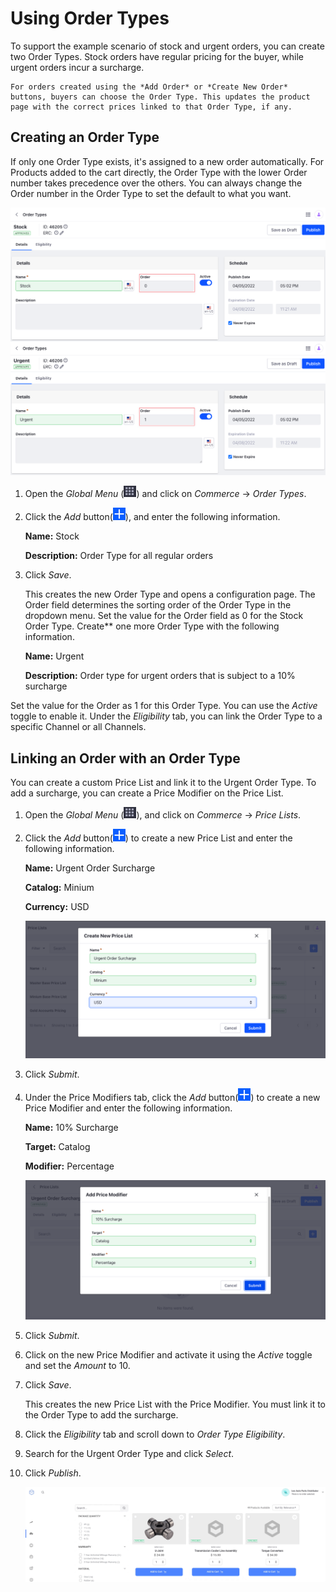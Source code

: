 # Using Order Types

To support the example scenario of stock and urgent orders, you can create two Order Types. Stock orders have regular pricing for the buyer, while urgent orders incur a surcharge.

```{important}
For orders created using the *Add Order* or *Create New Order* buttons, buyers can choose the Order Type. This updates the product page with the correct prices linked to that Order Type, if any.
```

## Creating an Order Type

If only one Order Type exists, it's assigned to a new order automatically. For Products added to the cart directly, the Order Type with the lower Order number takes precedence over the others. You can always change the Order number in the Order Type to set the default to what you want.

![You can change the Order number of an Order Type to set the default to what you want.](./using-order-types/images/04.png)

1. Open the *Global Menu* (![Applications Menu icon](../../images/icon-applications-menu.png)) and click on *Commerce* &rarr; *Order Types*.
2. Click the *Add* button(![Add icon](../../images/icon-add.png)), and enter the following information.

    **Name:** Stock

    **Description:** Order Type for all regular orders

3. Click *Save*.

    This creates the new Order Type and opens a configuration page. The Order field determines the sorting order of the Order Type in the dropdown menu. Set the value for the Order field as 0 for the Stock Order Type. Create** one more Order Type with the following information.

    **Name:** Urgent

    **Description:** Order type for urgent orders that is subject to a 10% surcharge

Set the value for the Order as 1 for this Order Type. You can use the *Active* toggle to enable it. Under the *Eligibility* tab, you can link the Order Type to a specific Channel or all Channels.

## Linking an Order with an Order Type

You can create a custom Price List and link it to the Urgent Order Type. To add a surcharge, you can create a Price Modifier on the Price List.

1. Open the *Global Menu* (![Applications Menu icon](../../images/icon-applications-menu.png)), and click on *Commerce* &rarr; *Price Lists*.
1. Click the *Add* button(![Add icon](../../images/icon-add.png)) to create a new Price List and enter the following information.

    **Name:** Urgent Order Surcharge

    **Catalog:** Minium

    **Currency:** USD

    ![Enter the name, catalog, and default currency and click Submit to create the Price List.](./using-order-types/images/01.png)

1. Click *Submit*.
1. Under the Price Modifiers tab, click the *Add* button(![Add icon](../../images/icon-add.png)) to create a new Price Modifier and enter the following information.

    **Name:** 10% Surcharge

    **Target:** Catalog

    **Modifier:** Percentage

    ![Enter the name, target, and modifier, and click Submit to create the Price Modifier.](./using-order-types/images/02.png)

1. Click *Submit*.
1. Click on the new Price Modifier and activate it using the *Active* toggle and set the *Amount* to 10.
1. Click *Save*.

    This creates the new Price List with the Price Modifier. You must link it to the Order Type to add the surcharge.

1. Click the *Eligibility* tab and scroll down to *Order Type Eligibility*.
1. Search for the Urgent Order Type and click *Select*.
1. Click *Publish*.

    ![Based on the Order Type, Products in the catalog automatically display their correct prices.](./using-order-types/images/03.gif)
